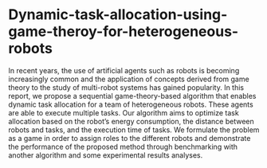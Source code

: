 # Dynamic-task-allocation-using-game-theroy-for-heterogeneous-robots
In recent years, the use of artificial agents such as robots is becoming increasingly common and the application of concepts derived from game theory to the study of multi-robot systems has gained popularity. In this report, we propose a sequential game-theory-based algorithm that enables dynamic task allocation for a team of heterogeneous robots. These agents are able to execute multiple tasks. Our algorithm aims to optimize task allocation based on the robot’s energy consumption, the distance between robots and tasks, and the execution time of tasks. We formulate the problem as a game in order to assign roles to the different robots and demonstrate the performance of the proposed method through benchmarking with another algorithm and some experimental results analyses.
